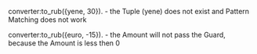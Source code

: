 converter:to_rub({yene, 30}). - the Tuple (yene) does not exist and Pattern Matching does not work

converter:to_rub({euro, -15}). - the Amount will not pass the Guard, because the Amount is less then 0
